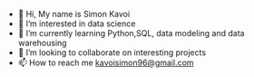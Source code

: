 - 👋 Hi, My name is Simon Kavoi
- 👀 I’m interested in data science
- 🌱 I’m currently learning Python,SQL, data modeling and data warehousing
- 💞️ I’m looking to collaborate on interesting projects
- 📫 How to reach me kavoisimon96@gmail.com

<!---
dataKavoi/dataKavoi is a ✨ special ✨ repository because its `README.md` (this file) appears on your GitHub profile.
You can click the Preview link to take a look at your changes.
--->
